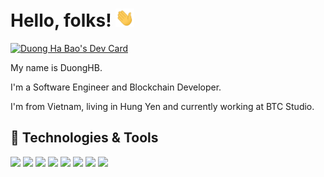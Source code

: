 # Hello, folks! <img src="https://github.com/duonghb53/duonghb53/blob/main/wave.gif" width="30px">

<a href="https://app.daily.dev/duonghb53"><img src="https://api.daily.dev/devcards/797a398dce654c0c8c8f438f9b2b7614.png?r=n3o" width="400" alt="Duong Ha Bao's Dev Card"/></a>

My name is DuongHB.

I'm a Software Engineer and Blockchain Developer. 

I'm from Vietnam, living in Hung Yen and currently working at BTC Studio.

## 🔧 Technologies & Tools
![](https://img.shields.io/badge/OS-Linux-informational?style=flat&logo=linux&logoColor=white&color=2bbc8a)
![](https://img.shields.io/badge/Code-CSharp-informational?style=flat&logo=CSharp&logoColor=white&color=2bbc8a)
![](https://img.shields.io/badge/Code-Rust-informational?style=flat&logo=Rust&logoColor=white&color=2bbc8a)
![](https://img.shields.io/badge/Code-Substrate-informational?style=flat&logo=Parity%20Substrate&logoColor=white&color=2bbc8a)
![](https://img.shields.io/badge/Code-Python-informational?style=flat&logo=python&logoColor=white&color=2bbc8a)
![](https://img.shields.io/badge/Code-Angular-informational?style=flat&logo=Angular&logoColor=white&color=2bbc8a)
![](https://img.shields.io/badge/Code-Swift-informational?style=flat&logo=Swift&logoColor=white&color=2bbc8a)
![](https://img.shields.io/badge/Code-NodeJS-informational?style=flat&logo=Javascript&logoColor=white&color=2bbc8a)


